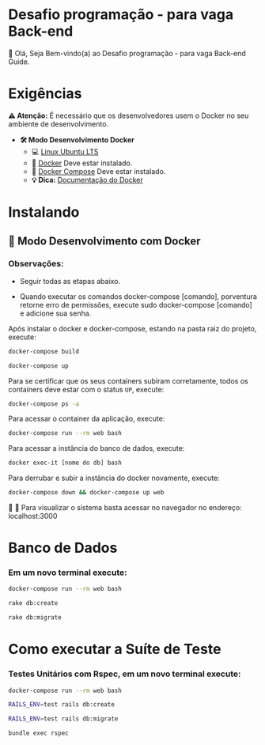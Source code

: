 # Desafio programação - para vaga Back-end

👋 Olá, Seja Bem-vindo(a) ao Desafio programação - para vaga Back-end Guide.

# Exigências

**:warning: Atenção:** É necessário que os desenvolvedores usem o Docker no seu ambiente de desenvolvimento.

- **🛠 Modo Desenvolvimento Docker**
    - :computer: [Linux Ubuntu LTS](https://ubuntu.com/download/desktop)
    - 🐳 [Docker](https://docs.docker.com/engine/installation/) Deve estar instalado.
    - 🐳 [Docker Compose](https://docs.docker.com/compose/) Deve estar instalado.
    - **💡 Dica:** [Documentação do Docker](https://docs.docker.com/)

# Instalando

## 🐳 Modo Desenvolvimento com Docker


### Observações: 

- Seguir todas as etapas abaixo.

- Quando executar os comandos docker-compose [comando], porventura retorne erro de permissões, execute sudo docker-compose [comando] e adicione sua senha.

Após instalar o docker e docker-compose, estando na pasta raiz do projeto, execute:

```sh
docker-compose build
```

```sh
docker-compose up
```

Para se certificar que os seus containers subiram corretamente, todos os containers deve estar com o status `UP`, execute:

```sh
docker-compose ps -a
```

Para acessar o container da aplicação, execute:

```sh
docker-compose run --rm web bash
```

Para acessar a instância do banco de dados, execute:

```sh
docker exec-it [nome do db] bash
```

Para derrubar e subir a instância do docker novamente, execute:

```sh
docker-compose down && docker-compose up web
```

🚀 :clap: Para visualizar o sistema basta acessar no navegador no endereço: localhost:3000

# Banco de Dados

### Em um novo terminal execute:

```sh
docker-compose run --rm web bash
```

```sh
rake db:create
```

```sh
rake db:migrate
```

# Como executar a Suíte de Teste

### Testes Unitários com Rspec, em um novo terminal execute:

```sh
docker-compose run --rm web bash
```

```sh
RAILS_ENV=test rails db:create
```

```sh
RAILS_ENV=test rails db:migrate
```

```sh
bundle exec rspec
```